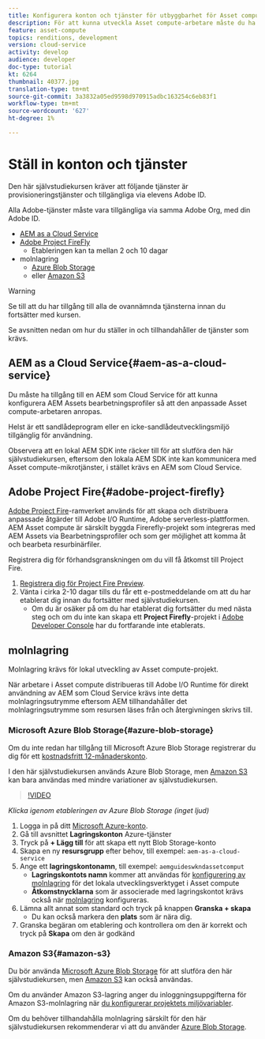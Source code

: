 ```yaml
---
title: Konfigurera konton och tjänster för utbyggbarhet för Asset compute
description: För att kunna utveckla Asset compute-arbetare måste du ha tillgång till konton och tjänster, inklusive AEM som Cloud Service, Adobe Project Fire och molnlagring från Microsoft eller Amazon.
feature: asset-compute
topics: renditions, development
version: cloud-service
activity: develop
audience: developer
doc-type: tutorial
kt: 6264
thumbnail: 40377.jpg
translation-type: tm+mt
source-git-commit: 3a3832a05ed9598d970915adbc163254c6eb83f1
workflow-type: tm+mt
source-wordcount: '627'
ht-degree: 1%

---
```



# Ställ in konton och tjänster

Den här självstudiekursen kräver att följande tjänster är provisioneringstjänster och tillgängliga via elevens Adobe ID.

Alla Adobe-tjänster måste vara tillgängliga via samma Adobe Org, med din Adobe ID.

+ [AEM as a Cloud Service](#aem-as-a-cloud-service)
+ [Adobe Project FireFly](#adobe-project-firefly)
   + Etableringen kan ta mellan 2 och 10 dagar
+ molnlagring
   + [Azure Blob Storage](https://azure.microsoft.com/en-us/services/storage/blobs/)
   + eller [Amazon S3](https://aws.amazon.com/s3/?did=ft_card&amp;trk=ft_card)

>[!WARNING]
>
>Se till att du har tillgång till alla de ovannämnda tjänsterna innan du fortsätter med kursen.
> 
> Se avsnitten nedan om hur du ställer in och tillhandahåller de tjänster som krävs.

## AEM as a Cloud Service{#aem-as-a-cloud-service}

Du måste ha tillgång till en AEM som Cloud Service för att kunna konfigurera AEM Assets bearbetningsprofiler så att den anpassade Asset compute-arbetaren anropas.

Helst är ett sandlådeprogram eller en icke-sandlådeutvecklingsmiljö tillgänglig för användning.

Observera att en lokal AEM SDK inte räcker till för att slutföra den här självstudiekursen, eftersom den lokala AEM SDK inte kan kommunicera med Asset compute-mikrotjänster, i stället krävs en AEM som Cloud Service.

## Adobe Project Fire{#adobe-project-firefly}

[Adobe Project Fire](https://www.adobe.io/apis/experienceplatform/project-firefly.html)-ramverket används för att skapa och distribuera anpassade åtgärder till Adobe I/O Runtime, Adobe serverless-plattformen. AEM Asset compute är särskilt byggda Firerefly-projekt som integreras med AEM Assets via Bearbetningsprofiler och som ger möjlighet att komma åt och bearbeta resurbinärfiler.

Registrera dig för förhandsgranskningen om du vill få åtkomst till Project Fire.

1. [Registrera dig för Project Fire Preview](https://adobeio.typeform.com/to/obqgRm).
1. Vänta i cirka 2-10 dagar tills du får ett e-postmeddelande om att du har etablerat dig innan du fortsätter med självstudiekursen.
   + Om du är osäker på om du har etablerat dig fortsätter du med nästa steg och om du inte kan skapa ett __Project Firefly__-projekt i [Adobe Developer Console](https://console.adobe.io) har du fortfarande inte etablerats.

## molnlagring

Molnlagring krävs för lokal utveckling av Asset compute-projekt.

När arbetare i Asset compute distribueras till Adobe I/O Runtime för direkt användning av AEM som Cloud Service krävs inte detta molnlagringsutrymme eftersom AEM tillhandahåller det molnlagringsutrymme som resursen läses från och återgivningen skrivs till.

### Microsoft Azure Blob Storage{#azure-blob-storage}

Om du inte redan har tillgång till Microsoft Azure Blob Storage registrerar du dig för ett [kostnadsfritt 12-månaderskonto](https://azure.microsoft.com/en-us/free/).

I den här självstudiekursen används Azure Blob Storage, men [Amazon S3](#amazon-s3) kan bara användas med mindre variationer av självstudiekursen.

>[!VIDEO](https://video.tv.adobe.com/v/40377/?quality=12&learn=on)

_Klicka igenom etableringen av Azure Blob Storage (inget ljud)_


1. Logga in på ditt [Microsoft Azure-konto](https://azure.microsoft.com/en-us/account/).
1. Gå till avsnittet __Lagringskonton__ Azure-tjänster
1. Tryck på __+ Lägg till__ för att skapa ett nytt Blob Storage-konto
1. Skapa en ny __resursgrupp__ efter behov, till exempel: `aem-as-a-cloud-service`
1. Ange ett __lagringskontonamn__, till exempel: `aemguideswkndassetcomput`
   + __Lagringskontots namn__ kommer att användas för [konfigurering av molnlagring](../develop/environment-variables.md) för det lokala utvecklingsverktyget i Asset compute
   + __Åtkomstnycklarna__ som är associerade med lagringskontot krävs också när [molnlagring](../develop/environment-variables.md) konfigureras.
1. Lämna allt annat som standard och tryck på knappen __Granska + skapa__
   + Du kan också markera den __plats__ som är nära dig.
1. Granska begäran om etablering och kontrollera om den är korrekt och tryck på __Skapa__ om den är godkänd

### Amazon S3{#amazon-s3}

Du bör använda [Microsoft Azure Blob Storage](#azure-blob-storage) för att slutföra den här självstudiekursen, men [Amazon S3](https://aws.amazon.com/s3/?did=ft_card&amp;trk=ft_card) kan också användas.

Om du använder Amazon S3-lagring anger du inloggningsuppgifterna för Amazon S3-molnlagring när [du konfigurerar projektets miljövariabler](../develop/environment-variables.md#amazon-s3).

Om du behöver tillhandahålla molnlagring särskilt för den här självstudiekursen rekommenderar vi att du använder [Azure Blob Storage](#azure-blob-storage).
